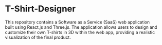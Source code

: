 # T-Shirt-Designer 
This repository contains a Software as a Service (SaaS) web application built using React.js and Three.js. The application allows users to design and customize their own T-shirts in 3D within the web app, providing a realistic visualization of the final product.
